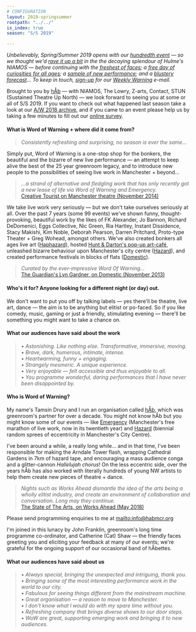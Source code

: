 ```yaml
---
# CONFIGURATION
layout: 2019-springsummer
rootpath: "../../"
is_index: true
season: "S/S 2019"

---
```

*Unbelievably, Spring/Summer 2019 opens with our [hundredth event](/archive/2019-springsummer/dickie) — so we thought we'd [rave it up a bit](/archive/2019-springsummer/dickie) in the the decaying splendour of Hulme's NIAMOS — before continuing with the [freshest of faces](/archive/2019-springsummer/dye); a [free day of curiosities for all ages](/archive/2019-haphazard); a [sample of new performance](/archive/2019-worksahead); and a [blustery forecast](/archive/2019-springsummer/bell)… To keep in touch, <a href="{{ site.mailer_signup_url }}" target="_blank">sign-up</a> for our <a href="http://wordofwarning.posthaven.com" target="_blank">Weekly Warning</a> e-mail.*               
          
Brought to you by [hÅb](/hab) — with NIAMOS, The Lowry, Z-arts, Contact, STUN (Sustained Theatre Up North) — we look forward to seeing you at some or all of S/S 2019. If you want to check out what happened last season take a look at our [A/W 2018 archive](/archive/2018-autumnwinter), and if you came to an event please help us by taking a few minutes to fill out our <a href="http://research.audiencesurveys.org/s.asp?k=152950990710" target="_blank">online survey</a>.                 
             
#### What is Word of Warning + where did it come from?         
>*Consistently refreshing and surprising, no season is ever the same…*          
         
Simply put, Word of Warning is a one-stop shop for the bonkers, the beautiful and the bizarre of new live performance — an attempt to keep alive the best of the 25 year greenroom legacy, and to introduce new people to the possibilities of seeing live work in Manchester + beyond…           
         
>*…a strand of alternative and fledgling work that has only recently got a new lease of life via Word of Warning and Emergency.*<br><a href="http://www.creativetourist.com/articles/theatre/manchester/manchester-theatre-lyn-gardner-on-a-city-reaching-beyond-the-theatrical-peaks" target="_blank">Creative Tourist on Manchester theatre (November 2014)</a>
         
We take live work very seriously — but we don't take ourselves seriously at all. Over the past 7 years (some 99 events) we've shown funny, thought-provoking, beautiful work by the likes of FK Alexander, Jo Bannon, Richard DeDomenici, Eggs Collective, Nic Green, Ria Hartley, Instant Dissidence, Stacy Makishi, Kim Noble, Deborah Pearson, Darren Pritchard, Proto-type Theater + Greg Wohead, amongst others. We've also created bonkers all ages live art ([Haphazard](http://haphazardmcr.org)), hosted [Hunt & Darton's pop-up art-café](/archive/2015-spring/h&d), unleashed bizarre behaviour upon Manchester's city centre ([Hazard](http://hazardmcr.org)), and created performance festivals in blocks of flats ([Domestic](http://domesticmcr.org)).          
         
>*Curated by the ever-impressive Word Of Warning…*<br><a href="http://www.theguardian.com/stage/2013/nov/02/this-weeks-theatre" target="_blank">The Guardian's Lyn Gardner, on Domestic (November 2013)</a>         
         
#### Who's it for? Anyone looking for a different night (or day) out.            
We don't want to put you off by talking labels — yes there'll be theatre, live art, dance — the aim is to be anything but elitist or po-faced. So if you like comedy, music, gaming or just a friendly, stimulating evening — there'll be something you might want to take a chance on.                 
         
#### What our audiences have said about the work  
>• *Astonishing. Like nothing else. Transformative, immersive, moving.*<br>• *Brave, dark, humerous, intimate, intense.*<br>• *Heartwarming, funny + engaging.*<br>• *Strangely mesmeric. A unique experience.*<br>• *Very enjoyable — felt accessible and thus enjoyable to all.*<br>• *You programme wonderful, daring performances that I have never been disappointed by.*          
         
#### Who is Word of Warning?         
My name's Tamsin Drury and I run an organisation called [hÅb](/hab), which was greenroom's partner for over a decade. You might not know hÅb but you might know some of our events — like [Emergency](http://emergencymcr.org) (Manchester's free marathon of live work, now in its twentieth year) and [Hazard](http://hazardmcr.org) (biennial random sprees of eccentricity in Manchester's City Centre).
         
I've been around a while, a really long while… and in that time, I've been responsible for making the Arndale Tower flash, wrapping Cathedral Gardens in 7km of hazard tape, and encouraging a mass audience conga and a glitter-cannon *Hallelujah chorus*! On the less eccentric side, over the years hÅb has also worked with literally hundreds of young NW artists to help them create new pieces of theatre + dance.           
          
>*Nights such as Works Ahead dismantle the idea of the arts being a wholly elitist industry, and create an environment of collaboration and conversation. Long may they continue.*<br><a href="http://www.thestateofthearts.co.uk/features/works-ahead-expect-something-weird-personal-entirely-half-done" target="_blank">The State of The Arts, on Works Ahead (May 2018)</a>                     
          
Please send programming enquiries to me at <mailto:info@habmcr.org>             
         
I'm joined in this lunacy by John Franklin, greenroom's long time programme co-ordinator, and Catherine (Cat) Shaw — the friendly faces greeting you and eliciting your feedback at many of our events; we're grateful for the ongoing support of our occasional band of hÅbettes.          
        
#### What our audiences have said about us           
>• *Always special, bringing the unexpected and intriguing, thank you.*<br>• *Bringing some of the most interesting performance work in the world to our city.*<br>• *Fabulous for seeing things different from the mainstream machine.*<br>• *Great organisation — a reason to move to Manchester.*<br>• *I don't know what I would do with my spare time without you.*<br>• *Refreshing company that brings diverse shows to our door steps.*<br>• *WoW are great, supporting emerging work and bringing it to new audiences.*
